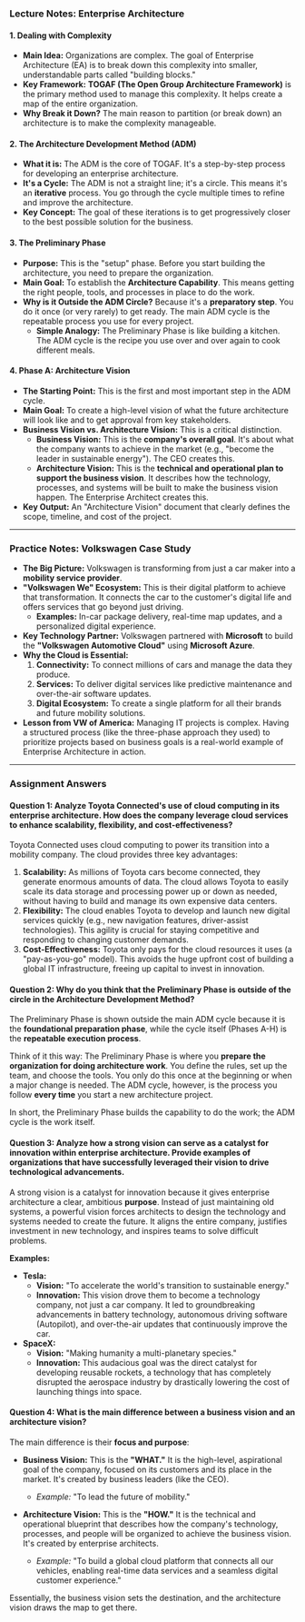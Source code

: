 
### **Lecture Notes: Enterprise Architecture**

#### **1. Dealing with Complexity**

*   **Main Idea:** Organizations are complex. The goal of Enterprise Architecture (EA) is to break down this complexity into smaller, understandable parts called "building blocks."
*   **Key Framework:** **TOGAF (The Open Group Architecture Framework)** is the primary method used to manage this complexity. It helps create a map of the entire organization.
*   **Why Break it Down?** The main reason to partition (or break down) an architecture is to make the complexity manageable.

#### **2. The Architecture Development Method (ADM)**

*   **What it is:** The ADM is the core of TOGAF. It's a step-by-step process for developing an enterprise architecture.
*   **It's a Cycle:** The ADM is not a straight line; it's a circle. This means it's an **iterative** process. You go through the cycle multiple times to refine and improve the architecture.
*   **Key Concept:** The goal of these iterations is to get progressively closer to the best possible solution for the business.

#### **3. The Preliminary Phase**

*   **Purpose:** This is the "setup" phase. Before you start building the architecture, you need to prepare the organization.
*   **Main Goal:** To establish the **Architecture Capability**. This means getting the right people, tools, and processes in place to do the work.
*   **Why is it Outside the ADM Circle?** Because it's a **preparatory step**. You do it once (or very rarely) to get ready. The main ADM cycle is the repeatable process you use for every project.
    *   **Simple Analogy:** The Preliminary Phase is like building a kitchen. The ADM cycle is the recipe you use over and over again to cook different meals.

#### **4. Phase A: Architecture Vision**

*   **The Starting Point:** This is the first and most important step in the ADM cycle.
*   **Main Goal:** To create a high-level vision of what the future architecture will look like and to get approval from key stakeholders.
*   **Business Vision vs. Architecture Vision:** This is a critical distinction.
    *   **Business Vision:** This is the **company's overall goal**. It's about what the company wants to achieve in the market (e.g., "become the leader in sustainable energy"). The CEO creates this.
    *   **Architecture Vision:** This is the **technical and operational plan to support the business vision**. It describes how the technology, processes, and systems will be built to make the business vision happen. The Enterprise Architect creates this.
*   **Key Output:** An "Architecture Vision" document that clearly defines the scope, timeline, and cost of the project.

---

### **Practice Notes: Volkswagen Case Study**

*   **The Big Picture:** Volkswagen is transforming from just a car maker into a **mobility service provider**.
*   **"Volkswagen We" Ecosystem:** This is their digital platform to achieve that transformation. It connects the car to the customer's digital life and offers services that go beyond just driving.
    *   **Examples:** In-car package delivery, real-time map updates, and a personalized digital experience.
*   **Key Technology Partner:** Volkswagen partnered with **Microsoft** to build the **"Volkswagen Automotive Cloud"** using **Microsoft Azure**.
*   **Why the Cloud is Essential:**
    1.  **Connectivity:** To connect millions of cars and manage the data they produce.
    2.  **Services:** To deliver digital services like predictive maintenance and over-the-air software updates.
    3.  **Digital Ecosystem:** To create a single platform for all their brands and future mobility solutions.
*   **Lesson from VW of America:** Managing IT projects is complex. Having a structured process (like the three-phase approach they used) to prioritize projects based on business goals is a real-world example of Enterprise Architecture in action.

---

### **Assignment Answers**

#### **Question 1: Analyze Toyota Connected's use of cloud computing in its enterprise architecture. How does the company leverage cloud services to enhance scalability, flexibility, and cost-effectiveness?**

Toyota Connected uses cloud computing to power its transition into a mobility company. The cloud provides three key advantages:

1.  **Scalability:** As millions of Toyota cars become connected, they generate enormous amounts of data. The cloud allows Toyota to easily scale its data storage and processing power up or down as needed, without having to build and manage its own expensive data centers.
2.  **Flexibility:** The cloud enables Toyota to develop and launch new digital services quickly (e.g., new navigation features, driver-assist technologies). This agility is crucial for staying competitive and responding to changing customer demands.
3.  **Cost-Effectiveness:** Toyota only pays for the cloud resources it uses (a "pay-as-you-go" model). This avoids the huge upfront cost of building a global IT infrastructure, freeing up capital to invest in innovation.

#### **Question 2: Why do you think that the Preliminary Phase is outside of the circle in the Architecture Development Method?**

The Preliminary Phase is shown outside the main ADM cycle because it is the **foundational preparation phase**, while the cycle itself (Phases A-H) is the **repeatable execution process**.

Think of it this way: The Preliminary Phase is where you **prepare the organization for doing architecture work**. You define the rules, set up the team, and choose the tools. You only do this once at the beginning or when a major change is needed. The ADM cycle, however, is the process you follow **every time** you start a new architecture project.

In short, the Preliminary Phase builds the capability to do the work; the ADM cycle is the work itself.

#### **Question 3: Analyze how a strong vision can serve as a catalyst for innovation within enterprise architecture. Provide examples of organizations that have successfully leveraged their vision to drive technological advancements.**

A strong vision is a catalyst for innovation because it gives enterprise architecture a clear, ambitious **purpose**. Instead of just maintaining old systems, a powerful vision forces architects to design the technology and systems needed to create the future. It aligns the entire company, justifies investment in new technology, and inspires teams to solve difficult problems.

**Examples:**

*   **Tesla:**
    *   **Vision:** "To accelerate the world's transition to sustainable energy."
    *   **Innovation:** This vision drove them to become a technology company, not just a car company. It led to groundbreaking advancements in battery technology, autonomous driving software (Autopilot), and over-the-air updates that continuously improve the car.
*   **SpaceX:**
    *   **Vision:** "Making humanity a multi-planetary species."
    *   **Innovation:** This audacious goal was the direct catalyst for developing reusable rockets, a technology that has completely disrupted the aerospace industry by drastically lowering the cost of launching things into space.

#### **Question 4: What is the main difference between a business vision and an architecture vision?**

The main difference is their **focus and purpose**:

*   **Business Vision:** This is the **"WHAT."** It is the high-level, aspirational goal of the company, focused on its customers and its place in the market. It's created by business leaders (like the CEO).
    *   *Example:* "To lead the future of mobility."

*   **Architecture Vision:** This is the **"HOW."** It is the technical and operational blueprint that describes how the company's technology, processes, and people will be organized to achieve the business vision. It's created by enterprise architects.
    *   *Example:* "To build a global cloud platform that connects all our vehicles, enabling real-time data services and a seamless digital customer experience."

Essentially, the business vision sets the destination, and the architecture vision draws the map to get there.